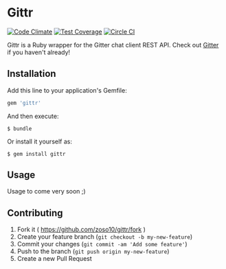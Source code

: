 # Gittr

[![Code Climate](https://codeclimate.com/github/zoso10/Gittr/badges/gpa.svg)](https://codeclimate.com/github/zoso10/Gittr) [![Test Coverage](https://codeclimate.com/github/zoso10/Gittr/badges/coverage.svg)](https://codeclimate.com/github/zoso10/Gittr)
[![Circle CI](https://circleci.com/gh/zoso10/Gittr.svg?style=svg)](https://circleci.com/gh/zoso10/Gittr)

Gittr is a Ruby wrapper for the Gitter chat client REST API. Check out [Gitter](https://gitter.im/) if you haven't already!

## Installation

Add this line to your application's Gemfile:

```ruby
gem 'gittr'
```

And then execute:

    $ bundle

Or install it yourself as:

    $ gem install gittr

## Usage

Usage to come very soon ;)

## Contributing

1. Fork it ( https://github.com/zoso10/gittr/fork )
2. Create your feature branch (`git checkout -b my-new-feature`)
3. Commit your changes (`git commit -am 'Add some feature'`)
4. Push to the branch (`git push origin my-new-feature`)
5. Create a new Pull Request
